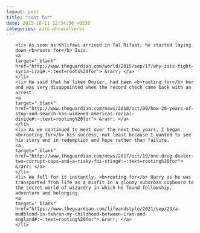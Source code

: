 ```yaml
---
layout: post
title: "root for"
date: 2023-10-11 12:34:56 +0530
categories: auto-phrasalverbs
---
```

<ol>

    <li> As soon as Khlifawi arrived in Tal Rifaat, he started laying down <b>roots for</b> Isis.
    <a 
    target="_blank" 
    href="http://www.theguardian.com/world/2015/sep/17/why-isis-fight-syria-iraq#:~:text=roots%20for"> &rarr; </a>
    </li>
    <li> He said that he liked Dozier, had been <b>rooting for</b> her and was very disappointed when the record check came back with an arrest.
    <a 
    target="_blank" 
    href="http://www.theguardian.com/news/2018/oct/09/how-20-years-of-stop-and-search-has-widened-americas-racial-divide#:~:text=rooting%20for"> &rarr; </a>
    </li>
    <li> As we continued to meet over the next two years, I began <b>rooting for</b> his success, not least because I wanted to see his story end in redemption and hope rather than failure.
    <a 
    target="_blank" 
    href="http://www.theguardian.com/news/2017/oct/19/one-drug-dealer-two-corrupt-cops-and-a-risky-fbi-sting#:~:text=rooting%20for"> &rarr; </a>
    </li>
    <li> We fell for it instantly, <b>rooting for</b> Harry as he was transported from life as a misfit in a gloomy suburban cupboard to the secret world of wizardry in which he found fellowship, adventure and belonging.
    <a 
    target="_blank" 
    href="https://www.theguardian.com/lifeandstyle/2021/sep/23/a-mudblood-in-tehran-my-childhood-between-iran-and-england#:~:text=rooting%20for"> &rarr; </a>
    </li>